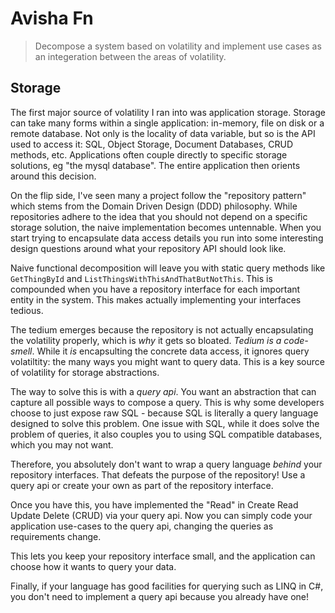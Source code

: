 # Avisha Fn

> Decompose a system based on volatility and implement use cases as an integeration between the areas of volatility.

## Storage

The first major source of volatility I ran into was application storage.
Storage can take many forms within a single application: in-memory, file on disk
or a remote database. Not only is the locality of data variable, but so is the API used to access it: SQL, Object Storage, Document Databases, CRUD methods, etc.
Applications often couple directly to specific storage solutions, eg "the mysql database". The entire application then orients around this decision.

On the flip side, I've seen many a project follow the "repository pattern" which
stems from the Domain Driven Design (DDD) philosophy. While repositories adhere to the idea that you should not depend on a specific storage solution, the naive implementation becomes untennable. When you start trying to encapsulate data access details you run into some interesting design questions around what your repository API should look like.

Naive functional decomposition will leave you with static query methods like `GetThingById` and `ListThingsWithThisAndThatButNotThis`. This is compounded when you have a repository interface for each important entity in the system. This makes actually implementing your interfaces tedious.

The tedium emerges because the repository is not actually encapsulating the volatility properly, which is _why_ it gets so bloated. _Tedium is a code-smell_. While it _is_ encapsulting the concrete data access, it ignores query volatiltity: the many ways you might want to query data. This is a key source of volatility for storage abstractions.

The way to solve this is with a _query api_. You want an abstraction that can capture all possible ways to compose a query. This is why some developers choose to just expose raw SQL - because SQL is literally a query language designed to solve this problem. One issue with SQL, while it does solve the problem of queries, it also couples you to using SQL compatible databases, which you may not want.

Therefore, you absolutely don't want to wrap a query language _behind_ your repository interfaces. That defeats the purpose of the repository! Use a query api or create your own as part of the repository interface.

Once you have this, you have implemented the "Read" in Create Read Update Delete (CRUD) via your query api. Now you can simply code your application use-cases to the query api, changing the queries as requirements change.

This lets you keep your repository interface small, and the application can choose how it wants to query your data.

Finally, if your language has good facilities for querying such as LINQ in C#, you don't need to implement a query api because you already have one!
